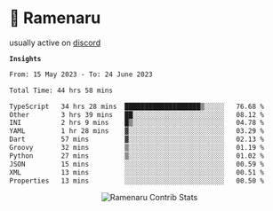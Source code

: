 # 🍜 Ramenaru

usually active on <a href="https://discordapp.com/users/503291004200157185">discord</a> 

**`Insights`**

<!--START_SECTION:waka-->

```txt
From: 15 May 2023 - To: 24 June 2023

Total Time: 44 hrs 58 mins

TypeScript   34 hrs 28 mins  ███████████████████▒░░░░░   76.68 %
Other        3 hrs 39 mins   ██░░░░░░░░░░░░░░░░░░░░░░░   08.12 %
INI          2 hrs 9 mins    █▒░░░░░░░░░░░░░░░░░░░░░░░   04.78 %
YAML         1 hr 28 mins    ▓░░░░░░░░░░░░░░░░░░░░░░░░   03.29 %
Dart         57 mins         ▓░░░░░░░░░░░░░░░░░░░░░░░░   02.13 %
Groovy       32 mins         ▒░░░░░░░░░░░░░░░░░░░░░░░░   01.19 %
Python       27 mins         ▒░░░░░░░░░░░░░░░░░░░░░░░░   01.02 %
JSON         15 mins         ░░░░░░░░░░░░░░░░░░░░░░░░░   00.59 %
XML          13 mins         ░░░░░░░░░░░░░░░░░░░░░░░░░   00.51 %
Properties   13 mins         ░░░░░░░░░░░░░░░░░░░░░░░░░   00.50 %
```

<!--END_SECTION:waka-->

<div style="text-align: center;">
   <img align="center" src="https://github-readme-streak-stats.herokuapp.com/?user=Ramenaru&theme=dark&card_width=520" alt="Ramenaru Contrib Stats" />
</div>



